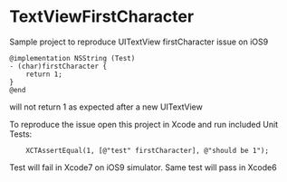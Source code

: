 # TextViewFirstCharacter

Sample project to reproduce UITextView firstCharacter issue on iOS9

```
@implementation NSString (Test)
- (char)firstCharacter {
    return 1;
}
@end
```

will not return 1 as expected after a new UITextView

To reproduce the issue open this project in Xcode and run included Unit Tests:
```
    XCTAssertEqual(1, [@"test" firstCharacter], @"should be 1");
```
Test will fail in Xcode7 on iOS9 simulator. Same test will pass in Xcode6
